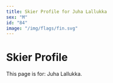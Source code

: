 ```yaml
---
title: Skier Profile for Juha Lallukka
sex: "M"
id: "84"
image: "/img/flags/fin.svg" 
---
```


# Skier Profile

This page is for: Juha Lallukka.
    